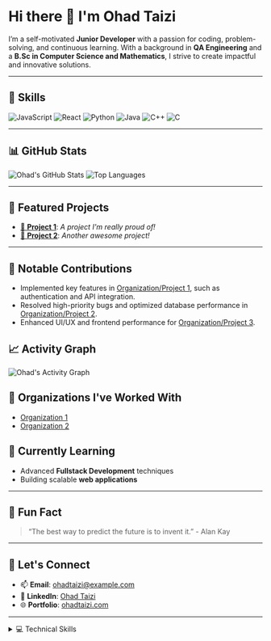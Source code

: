 

# Hi there 👋 I'm Ohad Taizi

I’m a self-motivated **Junior Developer** with a passion for coding, problem-solving, and continuous learning. With a background in **QA Engineering** and a **B.Sc in Computer Science and Mathematics**, I strive to create impactful and innovative solutions.

---

## 🚀 Skills
![JavaScript](https://img.shields.io/badge/JavaScript--yellow?logo=JavaScript&logoColor=yellow&labelColor=black)
![React](https://img.shields.io/badge/React--green?logo=react&logoColor=61DBFB&labelColor=black)
![Python](https://img.shields.io/badge/Python--blue?logo=python&logoColor=blue&labelColor=black)
![Java](https://img.shields.io/badge/Java--red?logo=Java&logoColor=red&labelColor=black)
![C++](https://img.shields.io/badge/C%2B%2B--pink?logo=C%2B%2B&logoColor=pink&labelColor=black)
![C](https://img.shields.io/badge/C--gold?logo=C&logoColor=gold&labelColor=black)

---

## 📊 GitHub Stats
![Ohad's GitHub Stats](https://github-readme-stats.vercel.app/api?username=ohadtaizi&show_icons=true&theme=radical)
![Top Languages](https://github-readme-stats.vercel.app/api/top-langs/?username=ohadtaizi&layout=compact&theme=radical)

---

## 🧰 Featured Projects
- [🌟 **Project 1**](https://github.com/ohadtaizi/project1): _A project I'm really proud of!_
- [🚀 **Project 2**](https://github.com/ohadtaizi/project2): _Another awesome project!_

---
## 🌟 Notable Contributions
- Implemented key features in [Organization/Project 1](https://github.com/organization/project1), such as authentication and API integration.
- Resolved high-priority bugs and optimized database performance in [Organization/Project 2](https://github.com/organization/project2).
- Enhanced UI/UX and frontend performance for [Organization/Project 3](https://github.com/organization/project3).

## 📈 Activity Graph
![Ohad's Activity Graph](https://github-readme-activity-graph.cyclic.app/graph?username=ohadtaizi&theme=react-dark)

## 🏢 Organizations I've Worked With
- [Organization 1](https://github.com/organization1)
- [Organization 2](https://github.com/organization2)
## 🌱 Currently Learning
- Advanced **Fullstack Development** techniques
- Building scalable **web applications**

---

## 🧠 Fun Fact
> “The best way to predict the future is to invent it.” - Alan Kay

---

## 💬 Let's Connect
- 📫 **Email**: [ohadtaizi@example.com](mailto:ohadtaizi@example.com)
- 💼 **LinkedIn**: [Ohad Taizi](https://linkedin.com/in/ohadtaizi)
- 🌐 **Portfolio**: [ohadtaizi.com](https://ohadtaizi.com)

---

<details>
<summary>💻 Technical Skills</summary>
<ul>
  <li>JavaScript</li>
  <li>React</li>
  <li>Python</li>
  <li>Java</li>
  <li>C
